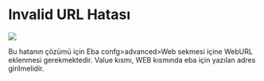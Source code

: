 # Invalid URL Hatası 

![](https://docsbimser.blob.core.windows.net/imagecontainer/Invalidurl-f2a0b3a1-15b1-4c08-933b-19526b22b1cd.png)

Bu hatanın çözümü için Eba confg>advanced>Web sekmesi içine WebURL eklenmesi gerekmektedir. Value kısmı, WEB kısmında eba için yazılan adres girilmelidir. 

